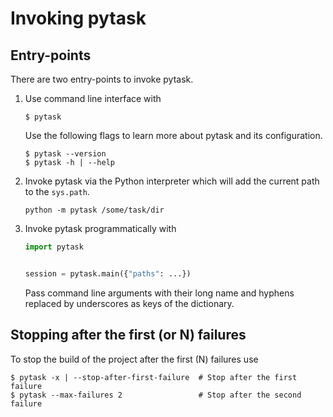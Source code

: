 # Invoking pytask

## Entry-points

There are two entry-points to invoke pytask.

1. Use command line interface with

   ```console
   $ pytask
   ```

   Use the following flags to learn more about pytask and its configuration.

   ```console
   $ pytask --version
   $ pytask -h | --help
   ```

1. Invoke pytask via the Python interpreter which will add the current path to the
   `sys.path`.

   ```console
   python -m pytask /some/task/dir
   ```

1. Invoke pytask programmatically with

   ```python
   import pytask


   session = pytask.main({"paths": ...})
   ```

   Pass command line arguments with their long name and hyphens replaced by underscores
   as keys of the dictionary.

## Stopping after the first (or N) failures

To stop the build of the project after the first (N) failures use

```console
$ pytask -x | --stop-after-first-failure  # Stop after the first failure
$ pytask --max-failures 2                 # Stop after the second failure
```
